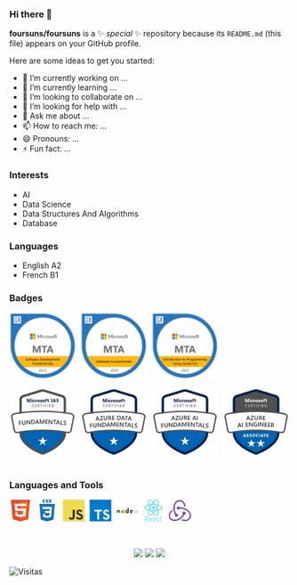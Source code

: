 ### Hi there 👋


**foursuns/foursuns** is a ✨ _special_ ✨ repository because its `README.md` (this file) appears on your GitHub profile.

Here are some ideas to get you started:

- 🔭 I’m currently working on ...
- 🌱 I’m currently learning ...
- 👯 I’m looking to collaborate on ...
- 🤔 I’m looking for help with ...
- 💬 Ask me about ...
- 📫 How to reach me: ...
- 😄 Pronouns: ...
- ⚡ Fun fact: ...

### Interests

- AI
- Data Science
- Data Structures And Algorithms
- Database 

### Languages

- English A2
- French  B1

### Badges
<p align="left">
<img src="98-361.png" alt="Microsoft Software Development Fundamentals" width="120" height="120"/>&nbsp;
<img src="98-364.png" alt="Microsoft Database Fundamentals" width="120" height="120"/>&nbsp;
<img src="98-382.png" alt="Microsoft Programming Using JavaScript" width="120" height="120"/>&nbsp;
</p>
<p align="left">
<img src="ms-900.png" alt="Microsoft 365 Fundamentals" width="120" height="120"/>&nbsp;
<img src="dp-900.png" alt="Microsoft Azure Data Fundamentals" width="120" height="120"/>&nbsp;
<img src="ai-900.png" alt="Microsoft Azure AI Fundamentals" width="120" height="120"/>&nbsp;
<img src="ai-102.png" alt="Microsoft Azure AI Engineer" width="120" height="120"/>&nbsp;
</p>

### Languages and Tools
<p align="left">
  <img src="https://github.com/devicons/devicon/blob/master/icons/html5/html5-original.svg" title="HTML5" alt="HTML" width="40" height="40"/>&nbsp;
  <img src="https://github.com/devicons/devicon/blob/master/icons/css3/css3-plain-wordmark.svg"  title="CSS3" alt="CSS" width="40" height="40"/>&nbsp;
  <img src="https://github.com/devicons/devicon/blob/master/icons/javascript/javascript-original.svg" title="JavaScript" alt="JavaScript" width="40" height="40"/>&nbsp;   
  <img src="https://github.com/devicons/devicon/blob/master/icons/typescript/typescript-original.svg" title="TypeScript" alt="TypeScript" width="40" height="40"/>&nbsp;   
  <img src="https://github.com/devicons/devicon/blob/master/icons/nodejs/nodejs-original-wordmark.svg" title="NodeJS" alt="NodeJS" width="40" height="40"/>&nbsp;
  <img src="https://github.com/devicons/devicon/blob/master/icons/react/react-original-wordmark.svg" title="React" alt="React" width="40" height="40"/>&nbsp;
  <img src="https://github.com/devicons/devicon/blob/master/icons/redux/redux-original.svg" title="Redux" alt="Redux " width="40" height="40"/>&nbsp;
</p>

</br>

<p align="center">
<img width="24%" src="https://github-readme-stats.vercel.app/api/top-langs/?username=foursuns&theme=highcontrast&hide_border=true"/> 
<img width="37%" src="https://github-readme-stats.vercel.app/api?username=foursuns&show_icons=true&theme=highcontrast&hide_border=true&&count_private=true&include_all_commits=true"/>
<img width="37%" src="https://github-readme-streak-stats.herokuapp.com/?user=foursuns&theme=highcontrast&hide_border=true"/>
</p>

![Visitas](https://visitor-badge.glitch.me/badge?page_id=foursuns)
